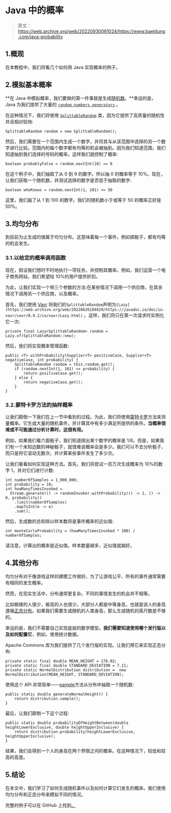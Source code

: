 # Java 中的概率

> 原文：<https://web.archive.org/web/20220930061024/https://www.baeldung.com/java-probability>

## 1.概观

在本教程中，我们将看几个如何用 Java 实现概率的例子。

## 2.模拟基本概率

**在 Java 中模拟概率，我们要做的第一件事就是生成[随机数](/web/20220626104429/https://www.baeldung.com/cs/randomness)。**幸运的是，Java 为我们提供了大量的 [`random numbers generators`](/web/20220626104429/https://www.baeldung.com/java-generating-random-numbers) 。

在这种情况下，我们将使用 [`SplittableRandom`](https://web.archive.org/web/20220626104429/https://docs.oracle.com/en/java/javase/11/docs/api/java.base/java/util/SplittableRandom.html) 类，因为它提供了高质量的随机性并且相对较快:

```
SplittableRandom random = new SplittableRandom();
```

然后，我们需要在一个范围内生成一个数字，并将其与从该范围中选择的另一个数字进行比较。范围内的每个数字都有均等的机会被抽到。因为我们知道范围，我们知道抽到我们选择的号码的概率。这样我们就控制了概率:

```
boolean probablyFalse = random.nextInt(10) == 0
```

在这个例子中，我们抽取了从 0 到 9 的数字。所以抽 0 的概率等于 10%。现在，让我们获取一个随机数，并测试选择的数字是否低于抽取的数字:

```
boolean whoKnows = random.nextInt(1, 101) <= 50
```

这里，我们画了从 1 到 100 的数字。我们的随机数小于或等于 50 的概率正好是 50%。

## 3.均匀分布

到目前为止生成的值属于均匀分布。这意味着每一个事件，例如掷骰子，都有均等的机会发生。

### 3.1.以给定的概率调用函数

现在，假设我们想时不时地执行一项任务，并控制其概率。例如，我们运营一个电子商务网站，我们希望给 10%的用户提供折扣。

为此，让我们实现一个带三个参数的方法:在某些情况下调用一个供应商，在其余情况下调用另一个供应商，以及概率。

首先，我们使用 [Vavr](/web/20220626104429/https://www.baeldung.com/vavr) 将我们的`SplittableRandom`声明为`[Lazy](https://web.archive.org/web/20220626104429/https://javadoc.io/doc/io.vavr/vavr/0.9.2/io/vavr/Lazy.html)` 。这样，我们将只在第一次请求时实例化它一次:

```
private final Lazy<SplittableRandom> random = Lazy.of(SplittableRandom::new); 
```

然后，我们将实现概率管理函数:

```
public <T> withProbability(Supplier<T> positiveCase, Supplier<T> negativeCase, int probability) {
    SplittableRandom random = this.random.get();
    if (random.nextInt(1, 101) <= probability) {
        return positiveCase.get();
    } else {
        return negativeCase.get();
    }
}
```

### 3.2.蒙特卡罗方法的抽样概率

让我们颠倒一下我们在上一节中看到的过程。为此，我们将使用[蒙特卡罗](https://web.archive.org/web/20220626104429/https://en.wikipedia.org/wiki/Monte_Carlo_method)方法来测量概率。它生成大量的随机事件，并计算其中有多少满足所提供的条件。**当概率很难或不可能通过分析计算时，这很有用。**

例如，如果我们看六面骰子，我们知道掷出某个数字的概率是 1/6。但是，如果我们有一个未知边数的神秘骰子，就很难说概率会是多少。我们可以不去分析骰子，而只是将它滚动无数次，并计算某些事件发生了多少次。

让我们看看如何实现这种方法。首先，我们将尝试一百万次生成概率为 10%的数字 1，并对它们进行计数:

```
int numberOfSamples = 1_000_000;
int probability = 10;
int howManyTimesInvoked = 
  Stream.generate(() -> randomInvoker.withProbability(() -> 1, () -> 0, probability))
    .limit(numberOfSamples)
    .mapToInt(e -> e)
    .sum();
```

然后，生成数的总和除以样本数将是事件概率的近似值:

```
int monteCarloProbability = (howManyTimesInvoked * 100) / numberOfSamples; 
```

请注意，计算出的概率是近似值。样本数量越多，近似值就越好。

## 4.其他分布

均匀分布对于像游戏这样的建模工作很好。为了让游戏公平，所有的事件通常需要有相同的发生概率。

然而，在现实生活中，分布通常更复杂。不同的事情发生的机会并不相等。

比如极矮的人很少，极高的人也很少。大部分人都是中等身高，也就是说人的身高遵循[正态分布](https://web.archive.org/web/20220626104429/https://en.wikipedia.org/wiki/Normal_distribution)。如果我们需要生成随机的人类身高，那么生成随机的英尺数是不够的。

幸运的是，我们不需要自己实现底层的数学模型。**我们需要知道使用哪个发行版以及如何配置它**，例如，使用统计数据。

Apache Commons 库为我们提供了几个发行版的实现。让我们用它来实现正态分布:

```
private static final double MEAN_HEIGHT = 176.02;
private static final double STANDARD_DEVIATION = 7.11;
private static NormalDistribution distribution =  new NormalDistribution(MEAN_HEIGHT, STANDARD_DEVIATION); 
```

使用这个 API 非常简单——[sample](https://web.archive.org/web/20220626104429/https://commons.apache.org/proper/commons-math/javadocs/api-3.2/org/apache/commons/math3/distribution/NormalDistribution.html#sample())方法从分布中抽取一个随机数:

```
public static double generateNormalHeight() {
    return distribution.sample();
}
```

最后，让我们颠倒一下这个过程:

```
public static double probabilityOfHeightBetween(double heightLowerExclusive, double heightUpperInclusive) {
    return distribution.probability(heightLowerExclusive, heightUpperInclusive);
}
```

结果，我们会得到一个人的身高在两个界限之间的概率。在这种情况下，较低和较高的高度。

## 5.结论

在本文中，我们学习了如何生成随机事件以及如何计算它们发生的概率。我们使用均匀分布和正态分布来模拟不同的情况。

完整的例子可以在 GitHub 上找到[。](https://web.archive.org/web/20220626104429/https://github.com/eugenp/tutorials/tree/master/core-java-modules/java-numbers-4)